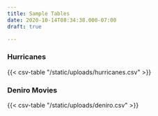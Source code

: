 ```yaml
---
title: Sample Tables
date: 2020-10-14T08:34:38.000-07:00
draft: true

---
```


### Hurricanes

 {{< csv-table "/static/uploads/hurricanes.csv" >}}

### Deniro Movies

{{< csv-table "/static/uploads/deniro.csv" >}}